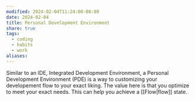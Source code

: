 ```yaml
---
modified: 2024-02-04T11:24:00-08:00
date: 2024-02-04
title: Personal Development Environment
share: true
tags:
  - coding
  - habits
  - work
aliases: 
---
```

Similar to an IDE, Integrated Development Environment, a Personal Development Environment (PDE) is a way to customizing your developement flow to your exact liking. The value here is that you optimize to meet your exact needs. This can help you achieve a [[Flow|flow]] state.